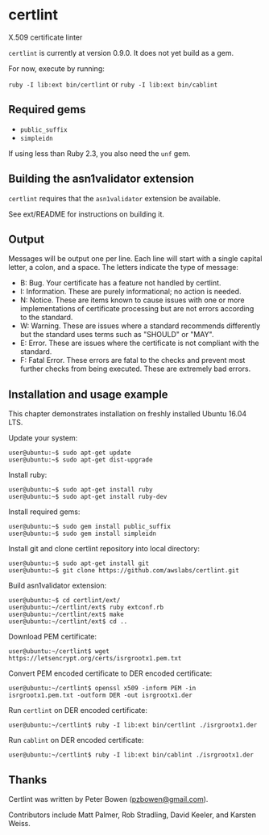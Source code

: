 # certlint
X.509 certificate linter

`certlint` is currently at version 0.9.0.  It does not yet build as a gem.

For now, execute by running:

`ruby -I lib:ext bin/certlint` or `ruby -I lib:ext bin/cablint`

## Required gems

* `public_suffix`
* `simpleidn`

If using less than Ruby 2.3, you also need the `unf` gem.

## Building the asn1validator extension

`certlint` requires that the `asn1validator` extension be available.

See ext/README for instructions on building it.

## Output

Messages will be output one per line.  Each line will start with a single
capital letter, a colon, and a space. The letters indicate the type of message:

* B: Bug. Your certificate has a feature not handled by certlint.
* I: Information.  These are purely informational; no action is needed.
* N: Notice.  These are items known to cause issues with one or more implementations of certificate processing but are not errors according to the standard.
* W: Warning.  These are issues where a standard recommends differently but the standard uses terms such as "SHOULD" or "MAY".
* E: Error.  These are issues where the certificate is not compliant with the standard.
* F: Fatal Error.  These errors are fatal to the checks and prevent most further checks from being executed.  These are extremely bad errors.

## Installation and usage example

This chapter demonstrates installation on freshly installed Ubuntu 16.04 LTS.

Update your system:

	user@ubuntu:~$ sudo apt-get update
	user@ubuntu:~$ sudo apt-get dist-upgrade

Install ruby:

	user@ubuntu:~$ sudo apt-get install ruby
	user@ubuntu:~$ sudo apt-get install ruby-dev

Install required gems:	
	
	user@ubuntu:~$ sudo gem install public_suffix
	user@ubuntu:~$ sudo gem install simpleidn

Install git and clone certlint repository into local directory:
 
	user@ubuntu:~$ sudo apt-get install git
	user@ubuntu:~$ git clone https://github.com/awslabs/certlint.git

Build asn1validator extension:
	
	user@ubuntu:~$ cd certlint/ext/
	user@ubuntu:~/certlint/ext$ ruby extconf.rb
	user@ubuntu:~/certlint/ext$ make
	user@ubuntu:~/certlint/ext$ cd ..

Download PEM certificate:
	
	user@ubuntu:~/certlint$ wget https://letsencrypt.org/certs/isrgrootx1.pem.txt
	
Convert PEM encoded certificate to DER encoded certificate:

	user@ubuntu:~/certlint$ openssl x509 -inform PEM -in isrgrootx1.pem.txt -outform DER -out isrgrootx1.der

Run `certlint` on DER encoded certificate:

	user@ubuntu:~/certlint$ ruby -I lib:ext bin/certlint ./isrgrootx1.der

Run `cablint` on DER encoded certificate:
	
	user@ubuntu:~/certlint$ ruby -I lib:ext bin/cablint ./isrgrootx1.der

## Thanks

Certlint was written by Peter Bowen (pzbowen@gmail.com).

Contributors include Matt Palmer, Rob Stradling, David Keeler, and Karsten Weiss.
